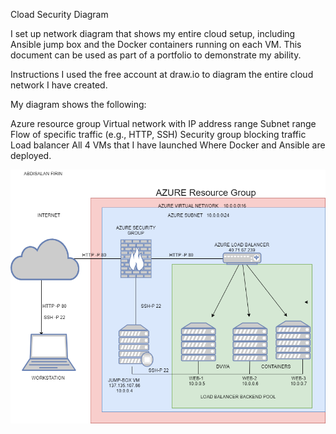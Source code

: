 Cload Security Diagram


I set up network diagram that shows my entire cloud setup, including Ansible jump box and the Docker containers running on each VM.
This document can be used as part of a portfolio to demonstrate my ability.

Instructions
I used the free account at draw.io to diagram the entire cloud network I have created.

My diagram shows the following:

Azure resource group
Virtual network with IP address range
Subnet range
Flow of specific traffic (e.g., HTTP, SSH)
Security group blocking traffic
Load balancer
All 4 VMs that I have launched
Where Docker and Ansible are deployed.

![Cload Security Diagram](./Images/Diagram.png)